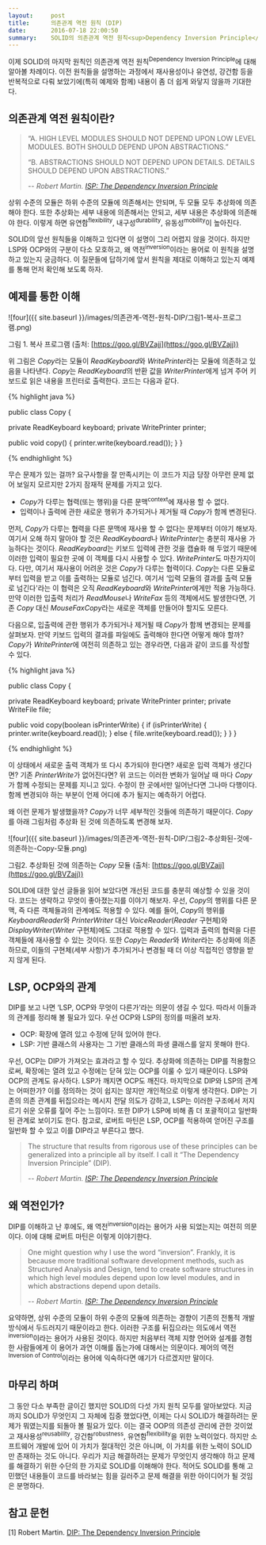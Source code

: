 ```yaml
---
layout:     post
title:      의존관계 역전 원칙 (DIP)
date:       2016-07-18 22:00:50
summary:    SOLID의 의존관계 역전 원칙<sup>Dependency Inversion Principle</sup> 소개
---
```


이제 SOLID의 마지막 원칙인 의존관계 역전 원칙<sup>Dependency Inversion Principle</sup>에 대해 알아볼 차례이다. 이전 원칙들을 설명하는 과정에서 재사용성이나 유연성, 강건함 등을 반복적으로 다뤄 보았기에(특히 예제와 함께) 내용이 좀 더 쉽게 와닿지 않을까 기대한다.


## 의존관계 역전 원칙이란?

> “A. HIGH LEVEL MODULES SHOULD NOT DEPEND UPON LOW LEVEL MODULES. BOTH SHOULD DEPEND UPON ABSTRACTIONS.”
>
> “B. ABSTRACTIONS SHOULD NOT DEPEND UPON DETAILS. DETAILS SHOULD DEPEND UPON ABSTRACTIONS.”
>
> -- <cite>Robert Martin. [ISP: The Dependency Inversion Principle](https://drive.google.com/file/d/0BwhCYaYDn8EgMjdlMWIzNGUtZTQ0NC00ZjQ5LTkwYzQtZjRhMDRlNTQ3ZGMz/view)</cite>

상위 수준의 모듈은 하위 수준의 모듈에 의존해서는 안되며, 두 모듈 모두 추상화에 의존해야 한다. 또한 추상화는 세부 내용에 의존해서는 안되고, 세부 내용은 추상화에 의존해야 한다. 이렇게 하면 유연함<sup>flexibility</sup>, 내구성<sup>durability</sup>, 유동성<sup>mobility</sup>이 높아진다.

SOLID의 앞선 원칙들을 이해하고 있다면 이 설명이 그리 어렵지 않을 것이다. 하지만 LSP와 OCP와의 구분이 다소 모호하고, 왜 역전<sup>inversion</sup>이라는 용어로 이 원칙을 설명하고 있는지 궁금하다. 이 질문들에 답하기에 앞서 원칙을 제대로 이해하고 있는지 예제를 통해 먼저 확인해 보도록 하자.

## 예제를 통한 이해

![four]({{ site.baseurl }}/images/의존관계-역전-원칙-DIP/그림1-복사-프로그램.png)

그림 1. 복사 프로그램 (출처: [https://goo.gl/BVZajj](https://goo.gl/BVZajj))

위 그림은 <i>Copy</i>라는 모듈이 <i>ReadKeyboard</i>와 <i>WritePrinter</i>라는 모듈에 의존하고 있음을 나타낸다. <i>Copy</i>는 <i>ReadKeyboard</i>의 반환 값을 <i>WriterPrinter</i>에게 넘겨 주어 키보드로 읽은 내용을 프린터로 출력한다. 코드는 다음과 같다.

{% highlight java %}

public class Copy {

   private ReadKeyboard keyboard;
   private WritePrinter printer;

   public void copy() {
       printer.write(keyboard.read());
   }
}

{% endhighlight %}

무슨 문제가 있는 걸까? 요구사항을 잘 만족시키는 이 코드가 지금 당장 아무런 문제 없어 보일지 모르지만 2가지 잠재적 문제를 가지고 있다.

- <i>Copy</i>가 다루는 협력(또는 행위)을 다른 문맥<sup>context</sup>에 재사용 할 수 없다.
- 입력이나 출력에 관한 새로운 행위가 추가되거나 제거될 때 <i>Copy</i>가 함께 변경된다.

먼저, <i>Copy</i>가 다루는 협력을 다른 문맥에 재사용 할 수 없다는 문제부터 이야기 해보자. 여기서 오해 하지 말아야 할 것은 <i>ReadKeyboard</i>나 <i>WritePrinter</i>는 충분히 재사용 가능하다는 것이다. <i>ReadKeyboard</i>는 키보드 입력에 관한 것을 캡슐화 해 두었기 때문에 이러한 입력이 필요한 곳에 이 객체를 다시 사용할 수 있다. <i>WritePrinter</i>도 마찬가지이다. 다만, 여기서 재사용이 어려운 것은 <i>Copy</i>가 다루는 협력이다. <i>Copy</i>는 다른 모듈로부터 입력을 받고 이를 출력하는 모듈로 넘긴다. 여기서 ‘입력 모듈의 결과를 출력 모듈로 넘긴다'라는 이 협력은 오직 <i>ReadKeyboard</i>와 <i>WritePrinter</i>에게만 적용 가능하다. 만약 이러한 입출력 처리가 <i>ReadMouse</i>나 <i>WriteFax</i> 등의 객체에서도 발생한다면, 기존 <i>Copy</i> 대신 <i>MouseFaxCopy</i>라는 새로운 객체를 만들어야 할지도 모른다.

다음으로, 입출력에 관한 행위가 추가되거나 제거될 때 <i>Copy</i>가 함께 변경되는 문제를 살펴보자. 만약 키보드 입력의 결과를 파일에도 출력해야 한다면 어떻게 해야 할까? <i>Copy</i>가 <i>WritePrinter</i>에 여전히 의존하고 있는 경우라면, 다음과 같이 코드를 작성할 수 있다.

{% highlight java %}

public class Copy {

   private ReadKeyboard keyboard;
   private WritePrinter printer;
   private WriteFile file;

   public void copy(boolean isPrinterWrite) {
       if (isPrinterWrite) {
           printer.write(keyboard.read());
       } else {
           file.write(keyboard.read());
       }
   }
}

{% endhighlight %}

이 상태에서 새로운 출력 객체가 또 다시 추가되야 한다면? 새로운 입력 객체가 생긴다면? 기존 <i>PrinterWrite</i>가 없어진다면? 위 코드는 이러한 변화가 일어날 때 마다 <i>Copy</i>가 함께 수정되는 문제를 지니고 있다. 수정이 한 곳에서만 일어난다면 그나마 다행이다. 함께 변경되야 하는 부분이 언제 어디에 추가 될지는 예측하기 어렵다.

왜 이런 문제가 발생했을까? <i>Copy</i>가 너무 세부적인 것들에 의존하기 때문이다. <i>Copy</i>를 아래 그림처럼 추상화 된 것에 의존하도록 변경해 보자.


![four]({{ site.baseurl }}/images/의존관계-역전-원칙-DIP/그림2-추상화된-것에-의존하는-Copy-모듈.png)

그림2. 추상화된 것에 의존하는 <i>Copy</i> 모듈 (출처: [https://goo.gl/BVZajj](https://goo.gl/BVZajj))

SOLID에 대한 앞선 글들을 읽어 보았다면 개선된 코드를 충분히 예상할 수 있을 것이다. 코드는 생략하고 무엇이 좋아졌는지를 이야기 해보자. 우선, <i>Copy</i>의 행위를 다른 문맥, 즉 다른 객체들과의 관계에도 적용할 수 있다. 예를 들어, <i>Copy</i>의 행위를 <i>KeyboardReader</i>와 <i>PrinterWriter</i> 대신 <i>VoiceReader</i>(<i>Reader</i> 구현체)와 <i>DisplayWriter</i>(<i>Writer</i> 구현체)에도 그대로 적용할 수 있다. 입력과 출력의 협력을 다른 객체들에 재사용할 수 있는 것이다. 또한 <i>Copy</i>는 <i>Reader</i>와 <i>Writer</i>라는 추상화에 의존하므로, 이들의 구현체(세부 사항)가 추가되거나 변경될 때 더 이상 직접적인 영향을 받지 않게 된다.

## LSP, OCP와의 관계

DIP를 보고 나면 ‘LSP, OCP와 무엇이 다른가’라는 의문이 생길 수 있다. 따라서 이들과의 관계를 정리해 볼 필요가 있다. 우선 OCP와 LSP의 정의를 떠올려 보자.

- OCP: 확장에 열려 있고 수정에 닫혀 있어야 한다.
- LSP: 기반 클래스의 사용자는 그 기반 클래스의 파생 클래스를 알지 못해야 한다.

우선, OCP는 DIP가 가져오는 효과라고 할 수 있다. 추상화에 의존하는 DIP를 적용함으로써, 확장에는 열려 있고 수정에는 닫혀 있는 OCP를 이룰 수 있기 때문이다. LSP와 OCP의 관계도 유사하다. LSP가 깨지면 OCP도 깨진다. 마지막으로 DIP와 LSP의 관계는 어떠한가? 이를 정의하는 것이 쉽지는 않지만 개인적으로 이렇게 생각한다. DIP는 기존의 의존 관계를 뒤집으라는 메시지 전달 의도가 강하고, LSP는 이러한 구조에서 저지르기 쉬운 오류를 짚어 주는 느낌이다. 또한 DIP가 LSP에 비해 좀 더 포괄적이고 일반화 된 관계로 보이기도 한다. 참고로, 로버트 마틴은 LSP, OCP를 적용하여 얻어진 구조를 일반화 할 수 있고 이를 DIP라고 부른다고 했다.

> The structure that results from rigorous use of these principles can be generalized into a principle all by itself. I call it “The Dependency Inversion Principle” (DIP).
>
> -- <cite>Robert Martin. [ISP: The Dependency Inversion Principle](https://drive.google.com/file/d/0BwhCYaYDn8EgMjdlMWIzNGUtZTQ0NC00ZjQ5LTkwYzQtZjRhMDRlNTQ3ZGMz/view)</cite>

## 왜 역전인가?

DIP를 이해하고 난 후에도, 왜 역전<sup>inversion</sup>이라는 용어가 사용 되었는지는 여전히 의문이다. 이에 대해 로버트 마틴은 이렇게 이야기한다.

> One might question why I use the word “inversion”. Frankly, it is because more traditional software development methods, such as Structured Analysis and Design, tend to create software structures in which high level modules depend upon low level modules, and in which abstractions depend upon details.
>
> -- <cite>Robert Martin. [ISP: The Dependency Inversion Principle](https://drive.google.com/file/d/0BwhCYaYDn8EgMjdlMWIzNGUtZTQ0NC00ZjQ5LTkwYzQtZjRhMDRlNTQ3ZGMz/view)</cite>

요약하면, 상위 수준의 모듈이 하위 수준의 모듈에 의존하는 경향이 기존의 전통적 개발 방식에서 두드러지기 때문이라고 한다. 이러한 구조를 뒤집으라는 의도에서 역전<sup>inversion</sup>이라는 용어가 사용된 것이다. 하지만 처음부터 객체 지향 언어와 설계를 경험한 사람들에게 이 용어가 과연 이해를 돕는가에 대해서는 의문이다. 제어의 역전<sup>Inversion of Control</sup>이라는 용어에 익숙하다면 얘기가 다르겠지만 말이다.

## 마무리 하며

그 동안 다소 부족한 글이긴 했지만 SOLID의 다섯 가지 원칙 모두를 알아보았다. 지금까지 SOLID가 무엇인지 그 자체에 집중 했었다면, 이제는 다시 SOLID가 해결하려는 문제가 뭐였는지를 되돌아 볼 필요가 있다. 이는 결국 OOP의 의존성 관리에 관한 것이었고 재사용성<sup>reusability</sup>, 강건함<sup>robustness</sup>, 유연함<sup>flexibility</sup>을 위한 노력이었다. 하지만 소프트웨어 개발에 있어 이 가치가 절대적인 것은 아니며, 이 가치를 위한 노력이 SOLID만 존재하는 것도 아니다. 우리가 지금 해결하려는 문제가 무엇인지 생각해야 하고 문제를 해결하기 위한 수단의 한 가지로 SOLID를 이해해야 한다. 적어도 SOLID를 통해 고민했던 내용들이 코드를 바라보는 힘을 길러주고 문제 해결을 위한 아이디어가 될 것임은 분명하다.

## 참고 문헌

[1] Robert Martin. [DIP: The Dependency Inversion Principle](https://goo.gl/BVZajj)
